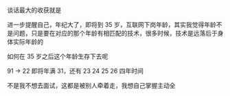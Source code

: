 谈话最大的收获就是

进一步提醒自己，年纪大了，即将到 35 岁，互联网下岗年龄，其实我觉得年龄不是问题，只是要在对应的那个年龄有相匹配的技术，很多时候，技术是远落后于身体实际年龄的

如何在 35 岁之后这个年龄生存下去呢

91 -> 22 即将年满 31，还有 23 24 25 26 四年时间

不是我不想去面试，这都是被别人牵着走，我想自己掌握主动全
